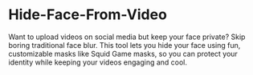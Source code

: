 # Hide-Face-From-Video
Want to upload videos on social media but keep your face private? Skip boring traditional face blur. This tool lets you hide your face using fun, customizable masks like Squid Game masks, so you can protect your identity while keeping your videos engaging and cool.
